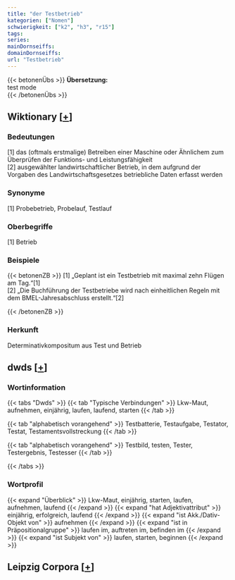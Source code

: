 ```yaml
---
title: "der Testbetrieb"
kategorien: ["Nomen"]
schwierigkeit: ["k2", "h3", "r15"]
tags:
series:
mainDornseiffs:
domainDornseiffs:
url: "Testbetrieb"
---
```


{{< betonenÜbs >}}
**Übersetzung:**  
test mode  
{{< /betonenÜbs >}}

## Wiktionary [[+](https://de.wiktionary.org/wiki/Testbetrieb)]

### Bedeutungen
[1] das (oftmals erstmalige) Betreiben einer Maschine oder Ähnlichem zum Überprüfen der Funktions- und Leistungsfähigkeit  
[2] ausgewählter landwirtschaftlicher Betrieb, in dem aufgrund der Vorgaben des Landwirtschaftsgesetzes betriebliche Daten erfasst werden  

### Synonyme
[1] Probebetrieb, Probelauf, Testlauf  

### Oberbegriffe
[1] Betrieb  

### Beispiele
{{< betonenZB >}}
[1] „Geplant ist ein Testbetrieb mit maximal zehn Flügen am Tag.“[1]  
[2] „Die Buchführung der Testbetriebe wird nach einheitlichen Regeln mit dem BMEL-Jahresabschluss erstellt.“[2]  

{{< /betonenZB >}}
### Herkunft
Determinativkompositum aus Test und Betrieb  



## dwds [[+](https://www.dwds.de/wb/Testbetrieb)]

### Wortinformation
{{< tabs "Dwds" >}}
{{< tab "Typische Verbindungen" >}}
Lkw-Maut, aufnehmen, einjährig, laufen, laufend, starten
{{< /tab >}}

{{< tab "alphabetisch vorangehend" >}}
Testbatterie, Testaufgabe, Testator, Testat, Testamentsvollstreckung
{{< /tab >}}

{{< tab "alphabetisch vorangehend" >}}
Testbild, testen, Tester, Testergebnis, Testesser
{{< /tab >}}

{{< /tabs >}}

### Wortprofil
{{< expand "Überblick" >}} Lkw-Maut, einjährig, starten, laufen, aufnehmen, laufend {{< /expand >}}
{{< expand "hat Adjektivattribut" >}} einjährig, erfolgreich, laufend {{< /expand >}}
{{< expand "ist Akk./Dativ-Objekt von" >}} aufnehmen {{< /expand >}}
{{< expand "ist in Präpositionalgruppe" >}} laufen im, auftreten im, befinden im {{< /expand >}}
{{< expand "ist Subjekt von" >}} laufen, starten, beginnen {{< /expand >}}

## Leipzig Corpora [[+](https://corpora.uni-leipzig.de/en/res?word=Testbetrieb&corpusId=deu_newscrawl-public_2018)]

